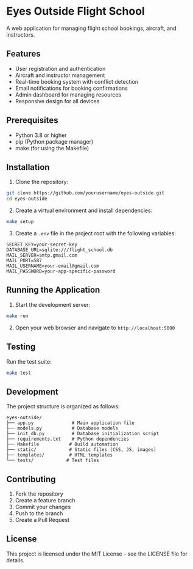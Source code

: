 # Eyes Outside Flight School

A web application for managing flight school bookings, aircraft, and instructors.

## Features

- User registration and authentication
- Aircraft and instructor management
- Real-time booking system with conflict detection
- Email notifications for booking confirmations
- Admin dashboard for managing resources
- Responsive design for all devices

## Prerequisites

- Python 3.8 or higher
- pip (Python package manager)
- make (for using the Makefile)

## Installation

1. Clone the repository:
```bash
git clone https://github.com/yourusername/eyes-outside.git
cd eyes-outside
```

2. Create a virtual environment and install dependencies:
```bash
make setup
```

3. Create a `.env` file in the project root with the following variables:
```
SECRET_KEY=your-secret-key
DATABASE_URL=sqlite:///flight_school.db
MAIL_SERVER=smtp.gmail.com
MAIL_PORT=587
MAIL_USERNAME=your-email@gmail.com
MAIL_PASSWORD=your-app-specific-password
```

## Running the Application

1. Start the development server:
```bash
make run
```

2. Open your web browser and navigate to `http://localhost:5000`

## Testing

Run the test suite:
```bash
make test
```

## Development

The project structure is organized as follows:

```
eyes-outside/
├── app.py              # Main application file
├── models.py           # Database models
├── init_db.py          # Database initialization script
├── requirements.txt    # Python dependencies
├── Makefile           # Build automation
├── static/            # Static files (CSS, JS, images)
├── templates/         # HTML templates
└── tests/            # Test files
```

## Contributing

1. Fork the repository
2. Create a feature branch
3. Commit your changes
4. Push to the branch
5. Create a Pull Request

## License

This project is licensed under the MIT License - see the LICENSE file for details.
